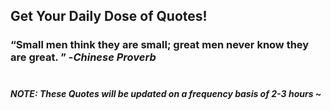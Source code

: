 ## Get Your Daily Dose of Quotes!
### <q>Small men think they are small; great men never know they are great. </q> -<em>Chinese Proverb</em> <br><br>
##### NOTE: These Quotes will be updated on a frequency basis of 2-3 hours ~

